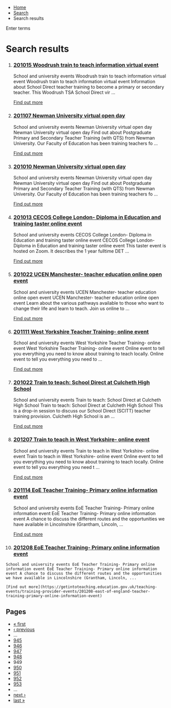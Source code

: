 *   [Home](/)
*   [Search](/search)
*   Search results

Enter terms 

Search results
==============

1.  ### [201015 Woodrush train to teach information virtual event](https://getintoteaching.education.gov.uk/teaching-events/training-provider-events/201015-woodrush-train-to-teach-information-virtual-event)
    
    School and university events Woodrush train to teach information virtual event Woodrush train to teach information virtual event Information about School Direct teacher training to become a primary or secondary teacher. This Woodrush TSA School Direct vir ...
    
    [Find out more](https://getintoteaching.education.gov.uk/teaching-events/training-provider-events/201015-woodrush-train-to-teach-information-virtual-event)
    
2.  ### [201107 Newman University virtual open day](https://getintoteaching.education.gov.uk/teaching-events/training-provider-events/201107-newman-university-virtual-open-day)
    
    School and university events Newman University virtual open day Newman University virtual open day Find out about Postgraduate Primary and Secondary Teacher Training (with QTS) from Newman University. Our Faculty of Education has been training teachers fo ...
    
    [Find out more](https://getintoteaching.education.gov.uk/teaching-events/training-provider-events/201107-newman-university-virtual-open-day)
    
3.  ### [201010 Newman University virtual open day](https://getintoteaching.education.gov.uk/teaching-events/training-provider-events/201010-newman-university-virtual-open-day)
    
    School and university events Newman University virtual open day Newman University virtual open day Find out about Postgraduate Primary and Secondary Teacher Training (with QTS) from Newman University. Our Faculty of Education has been training teachers fo ...
    
    [Find out more](https://getintoteaching.education.gov.uk/teaching-events/training-provider-events/201010-newman-university-virtual-open-day)
    
4.  ### [201013 CECOS College London- Diploma in Education and training taster online event](https://getintoteaching.education.gov.uk/teaching-events/training-provider-events/201013-cecos-college-london-diploma-in-education-and-training-taster-online-event)
    
    School and university events CECOS College London- Diploma in Education and training taster online event CECOS College London- Diploma in Education and training taster online event This taster event is hosted on Zoom. It describes the 1 year fulltime DET ...
    
    [Find out more](https://getintoteaching.education.gov.uk/teaching-events/training-provider-events/201013-cecos-college-london-diploma-in-education-and-training-taster-online-event)
    
5.  ### [201022 UCEN Manchester- teacher education online open event](https://getintoteaching.education.gov.uk/teaching-events/training-provider-events/201022-ucen-manchester-teacher-education-online-open-event)
    
    School and university events UCEN Manchester- teacher education online open event UCEN Manchester- teacher education online open event Learn about the various pathways available to those who want to change their life and learn to teach. Join us online to ...
    
    [Find out more](https://getintoteaching.education.gov.uk/teaching-events/training-provider-events/201022-ucen-manchester-teacher-education-online-open-event)
    
6.  ### [201111 West Yorkshire Teacher Training- online event](https://getintoteaching.education.gov.uk/teaching-events/training-provider-events/201111-west-yorkshire-teacher-training-online-event)
    
    School and university events West Yorkshire Teacher Training- online event West Yorkshire Teacher Training- online event Online event to tell you everything you need to know about training to teach locally. Online event to tell you everything you need to ...
    
    [Find out more](https://getintoteaching.education.gov.uk/teaching-events/training-provider-events/201111-west-yorkshire-teacher-training-online-event)
    
7.  ### [201022 Train to teach: School Direct at Culcheth High School](https://getintoteaching.education.gov.uk/teaching-events/training-provider-events/201022-train-to-teach-school-direct-at-culcheth-high-school)
    
    School and university events Train to teach: School Direct at Culcheth High School Train to teach: School Direct at Culcheth High School This is a drop-in session to discuss our School Direct (SCITT) teacher training provision. Culcheth High School is an ...
    
    [Find out more](https://getintoteaching.education.gov.uk/teaching-events/training-provider-events/201022-train-to-teach-school-direct-at-culcheth-high-school)
    
8.  ### [201207 Train to teach in West Yorkshire- online event](https://getintoteaching.education.gov.uk/teaching-events/training-provider-events/201207-train-to-teach-in-west-yorkshire-online-event)
    
    School and university events Train to teach in West Yorkshire- online event Train to teach in West Yorkshire- online event Online event to tell you everything you need to know about training to teach locally. Online event to tell you everything you need t ...
    
    [Find out more](https://getintoteaching.education.gov.uk/teaching-events/training-provider-events/201207-train-to-teach-in-west-yorkshire-online-event)
    
9.  ### [201114 EoE Teacher Training- Primary online information event](https://getintoteaching.education.gov.uk/teaching-events/training-provider-events/201114-east-of-england-teacher-training-primary-online-information-event)
    
    School and university events EoE Teacher Training- Primary online information event EoE Teacher Training- Primary online information event A chance to discuss the different routes and the opportunities we have available in Lincolnshire (Grantham, Lincoln, ...
    
    [Find out more](https://getintoteaching.education.gov.uk/teaching-events/training-provider-events/201114-east-of-england-teacher-training-primary-online-information-event)
    
10.  ### [201208 EoE Teacher Training- Primary online information event](https://getintoteaching.education.gov.uk/teaching-events/training-provider-events/201208-east-of-england-teacher-training-primary-online-information-event)
    
    School and university events EoE Teacher Training- Primary online information event EoE Teacher Training- Primary online information event A chance to discuss the different routes and the opportunities we have available in Lincolnshire (Grantham, Lincoln, ...
    
    [Find out more](https://getintoteaching.education.gov.uk/teaching-events/training-provider-events/201208-east-of-england-teacher-training-primary-online-information-event)
    

Pages
-----

*   [« first](/search/site "Go to first page")
*   [‹ previous](/search/site?page=947 "Go to previous page")
*   …
*   [945](/search/site?page=944 "Go to page 945")
*   [946](/search/site?page=945 "Go to page 946")
*   [947](/search/site?page=946 "Go to page 947")
*   [948](/search/site?page=947 "Go to page 948")
*   949
*   [950](/search/site?page=949 "Go to page 950")
*   [951](/search/site?page=950 "Go to page 951")
*   [952](/search/site?page=951 "Go to page 952")
*   [953](/search/site?page=952 "Go to page 953")
*   …
*   [next ›](/search/site?page=949 "Go to next page")
*   [last »](/search/site?page=1032 "Go to last page")